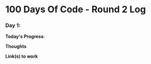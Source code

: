 # 100 Days Of Code - Round 2 Log

### Day 1:

**Today's Progress**:

**Thoughts**

**Link(s) to work**
